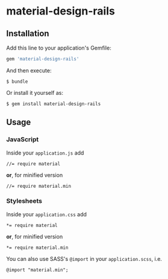 # material-design-rails

## Installation

Add this line to your application's Gemfile:

```ruby
gem 'material-design-rails'
```

And then execute:

    $ bundle

Or install it yourself as:

    $ gem install material-design-rails

## Usage

### JavaScript

Inside your `application.js` add 

```
//= require material
```

**or**, for minified version

```
//= require material.min
```

### Stylesheets

Inside your `application.css` add

```
*= require material
```

**or**, for minified version

```
*= require material.min
```

You can also use SASS's `@import` in your `application.scss`, i.e.

```
@import "material.min";
```
